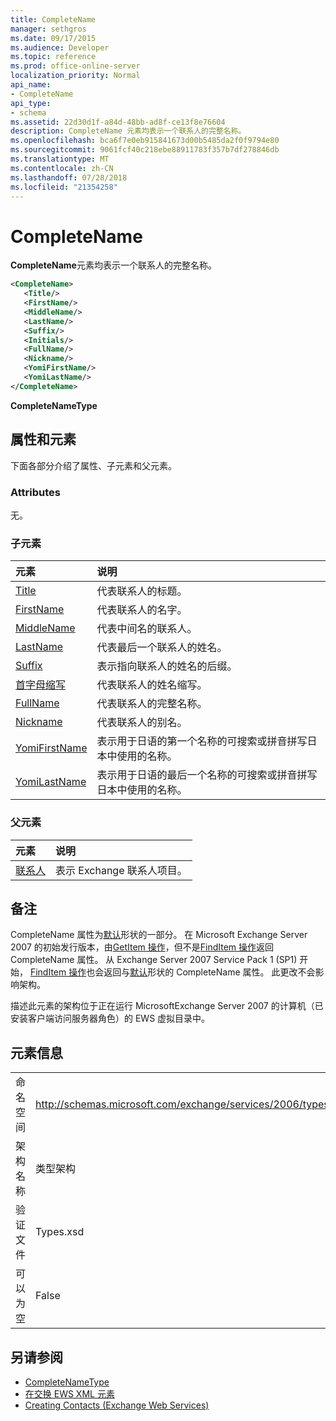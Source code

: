 ```yaml
---
title: CompleteName
manager: sethgros
ms.date: 09/17/2015
ms.audience: Developer
ms.topic: reference
ms.prod: office-online-server
localization_priority: Normal
api_name:
- CompleteName
api_type:
- schema
ms.assetid: 22d30d1f-a84d-48bb-ad8f-ce13f8e76604
description: CompleteName 元素均表示一个联系人的完整名称。
ms.openlocfilehash: bca6f7e0eb915841673d00b5485da2f0f9794e80
ms.sourcegitcommit: 9061fcf40c218ebe88911783f357b7df278846db
ms.translationtype: MT
ms.contentlocale: zh-CN
ms.lasthandoff: 07/28/2018
ms.locfileid: "21354258"
---
```

# <a name="completename"></a>CompleteName

**CompleteName**元素均表示一个联系人的完整名称。 
  
```xml
<CompleteName>
   <Title/>
   <FirstName/>
   <MiddleName/>
   <LastName/>
   <Suffix/>
   <Initials/>
   <FullName/>
   <Nickname/>
   <YomiFirstName/>
   <YomiLastName/>
</CompleteName>
```

 **CompleteNameType**
## <a name="attributes-and-elements"></a>属性和元素

下面各部分介绍了属性、子元素和父元素。
  
### <a name="attributes"></a>Attributes

无。
  
### <a name="child-elements"></a>子元素

|**元素**|**说明**|
|:-----|:-----|
|[Title](title.md) <br/> |代表联系人的标题。  <br/> |
|[FirstName](firstname.md) <br/> |代表联系人的名字。  <br/> |
|[MiddleName](middlename.md) <br/> |代表中间名的联系人。  <br/> |
|[LastName](lastname.md) <br/> |代表最后一个联系人的姓名。  <br/> |
|[Suffix](suffix.md) <br/> |表示指向联系人的姓名的后缀。  <br/> |
|[首字母缩写](initials.md) <br/> |代表联系人的姓名缩写。  <br/> |
|[FullName](fullname.md) <br/> |代表联系人的完整名称。  <br/> |
|[Nickname](nickname.md) <br/> |代表联系人的别名。  <br/> |
|[YomiFirstName](yomifirstname.md) <br/> |表示用于日语的第一个名称的可搜索或拼音拼写日本中使用的名称。  <br/> |
|[YomiLastName](yomilastname.md) <br/> |表示用于日语的最后一个名称的可搜索或拼音拼写日本中使用的名称。  <br/> |
   
### <a name="parent-elements"></a>父元素

|**元素**|**说明**|
|:-----|:-----|
|[联系人](contact.md) <br/> |表示 Exchange 联系人项目。  <br/> |
   
## <a name="remarks"></a>备注

CompleteName 属性为[默认](https://docs.microsoft.com/en-us/dotnet/api/exchangewebservices.defaultshapenamestype?view=exchange-ews-proxy)形状的一部分。 在 Microsoft Exchange Server 2007 的初始发行版本，由[GetItem 操作](getitem-operation.md)，但不是[FindItem 操作](finditem-operation.md)返回 CompleteName 属性。 从 Exchange Server 2007 Service Pack 1 (SP1) 开始， [FindItem 操作](finditem-operation.md)也会返回与[默认](https://docs.microsoft.com/en-us/dotnet/api/exchangewebservices.defaultshapenamestype?view=exchange-ews-proxy)形状的 CompleteName 属性。 此更改不会影响架构。 
  
描述此元素的架构位于正在运行 MicrosoftExchange Server 2007 的计算机（已安装客户端访问服务器角色）的 EWS 虚拟目录中。
  
## <a name="element-information"></a>元素信息

|||
|:-----|:-----|
|命名空间  <br/> |http://schemas.microsoft.com/exchange/services/2006/types  <br/> |
|架构名称  <br/> |类型架构  <br/> |
|验证文件  <br/> |Types.xsd  <br/> |
|可以为空  <br/> |False  <br/> |
   
## <a name="see-also"></a>另请参阅

- [CompleteNameType](https://msdn.microsoft.com/library/ExchangeWebServices.CompleteNameType.aspx)
- [在交换 EWS XML 元素](ews-xml-elements-in-exchange.md)
- [Creating Contacts (Exchange Web Services)](http://msdn.microsoft.com/library/4845917e-70d1-481c-bbd7-011ec6571789%28Office.15%29.aspx)

